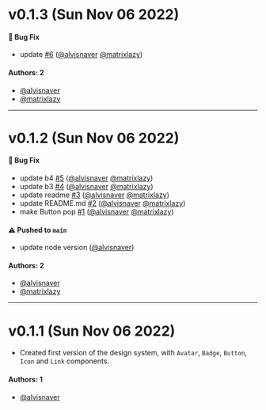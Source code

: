 # v0.1.3 (Sun Nov 06 2022)

#### 🐛 Bug Fix

- update [#6](https://github.com/matrixlazy/learnstorybook-design-system/pull/6) ([@alvisnaver](https://github.com/alvisnaver) [@matrixlazy](https://github.com/matrixlazy))

#### Authors: 2

- [@alvisnaver](https://github.com/alvisnaver)
- [@matrixlazy](https://github.com/matrixlazy)

---

# v0.1.2 (Sun Nov 06 2022)

#### 🐛 Bug Fix

- update b4 [#5](https://github.com/matrixlazy/learnstorybook-design-system/pull/5) ([@alvisnaver](https://github.com/alvisnaver) [@matrixlazy](https://github.com/matrixlazy))
- update b3 [#4](https://github.com/matrixlazy/learnstorybook-design-system/pull/4) ([@alvisnaver](https://github.com/alvisnaver) [@matrixlazy](https://github.com/matrixlazy))
- update readme [#3](https://github.com/matrixlazy/learnstorybook-design-system/pull/3) ([@alvisnaver](https://github.com/alvisnaver) [@matrixlazy](https://github.com/matrixlazy))
- update README.md [#2](https://github.com/matrixlazy/learnstorybook-design-system/pull/2) ([@alvisnaver](https://github.com/alvisnaver) [@matrixlazy](https://github.com/matrixlazy))
- make Button pop [#1](https://github.com/matrixlazy/learnstorybook-design-system/pull/1) ([@alvisnaver](https://github.com/alvisnaver) [@matrixlazy](https://github.com/matrixlazy))

#### ⚠️ Pushed to `main`

- update node version ([@alvisnaver](https://github.com/alvisnaver))

#### Authors: 2

- [@alvisnaver](https://github.com/alvisnaver)
- [@matrixlazy](https://github.com/matrixlazy)

---

# v0.1.1 (Sun Nov 06 2022)

- Created first version of the design system, with `Avatar`, `Badge`, `Button`, `Icon` and `Link` components.

#### Authors: 1

- [@alvisnaver](https://github.com/alvisnaver)
